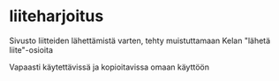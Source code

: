 # liiteharjoitus

Sivusto liitteiden lähettämistä varten, tehty muistuttamaan Kelan "lähetä liite"-osioita

Vapaasti käytettävissä ja kopioitavissa omaan käyttöön
